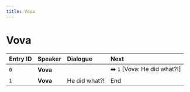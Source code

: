```yaml
---
title: Vova
---
```


# Vova


| Entry ID | Speaker | Dialogue | Next |
| :------- | :------ | :------- | :------------ |
| `0` | **Vova** |  | ➡️ `1` \[Vova: He did what?\!\] |
| `1` | **Vova** | He did what?\! | End |
